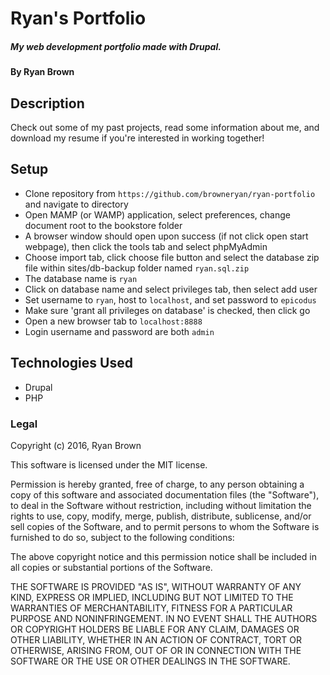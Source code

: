 # Ryan's Portfolio
##### My web development portfolio made with Drupal.

#### By Ryan Brown

## Description

Check out some of my past projects, read some information about me, and download my resume if you're interested in working together!

## Setup

* Clone repository from `https://github.com/browneryan/ryan-portfolio` and navigate to directory
* Open MAMP (or WAMP) application, select preferences, change document root to the bookstore folder
* A browser window should open upon success (if not click open start webpage), then click the tools tab and select phpMyAdmin
* Choose import tab, click choose file button and select the database zip file within sites/db-backup folder named `ryan.sql.zip`
* The database name is `ryan`
* Click on database name and select privileges tab, then select add user
* Set username to `ryan`, host to `localhost`, and set password to `epicodus`
* Make sure 'grant all privileges on database' is checked, then click go
* Open a new browser tab to `localhost:8888`
* Login username and password are both `admin`

## Technologies Used

* Drupal
* PHP

### Legal

Copyright (c) 2016, Ryan Brown

This software is licensed under the MIT license.

Permission is hereby granted, free of charge, to any person obtaining a copy of this software and associated documentation files (the "Software"), to deal in the Software without restriction, including without limitation the rights to use, copy, modify, merge, publish, distribute, sublicense, and/or sell copies of the Software, and to permit persons to whom the Software is furnished to do so, subject to the following conditions:

The above copyright notice and this permission notice shall be included in all copies or substantial portions of the Software.

THE SOFTWARE IS PROVIDED "AS IS", WITHOUT WARRANTY OF ANY KIND, EXPRESS OR IMPLIED, INCLUDING BUT NOT LIMITED TO THE WARRANTIES OF MERCHANTABILITY, FITNESS FOR A PARTICULAR PURPOSE AND NONINFRINGEMENT. IN NO EVENT SHALL THE AUTHORS OR COPYRIGHT HOLDERS BE LIABLE FOR ANY CLAIM, DAMAGES OR OTHER LIABILITY, WHETHER IN AN ACTION OF CONTRACT, TORT OR OTHERWISE, ARISING FROM, OUT OF OR IN CONNECTION WITH THE SOFTWARE OR THE USE OR OTHER DEALINGS IN THE SOFTWARE.

